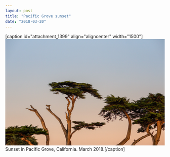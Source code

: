 ```yaml
---
layout: post
title: "Pacific Grove sunset"
date: "2018-03-20"
---
```


\[caption id="attachment\_1399" align="aligncenter" width="1500"\][![](/assets/images/DSC02574.jpg)](https://kenbooth.net/pacific-grove-sunset/dsc02574/#main) Sunset in Pacific Grove, California. March 2018.\[/caption\]
